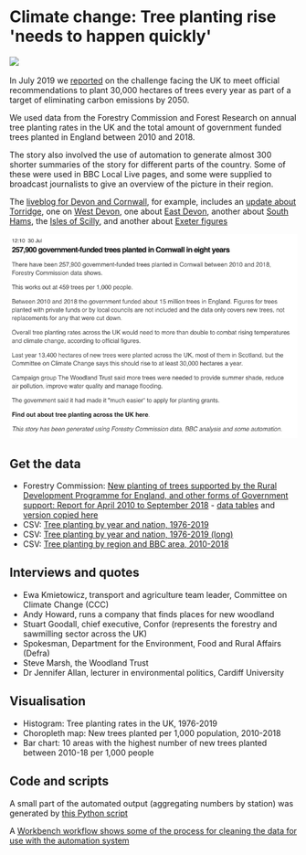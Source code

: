 # Climate change: Tree planting rise 'needs to happen quickly'

![](https://ichef.bbci.co.uk/news/624/cpsprodpb/3AB7/production/_108113051_treeplanting1-nc.png)

In July 2019 we [reported](https://www.bbc.co.uk/news/uk-england-47541491) on the challenge facing the UK to meet official recommendations to plant 30,000 hectares of trees every year as part of a target of eliminating carbon emissions by 2050.

We used data from the Forestry Commission and Forest Research on annual tree planting rates in the UK and the total amount of government funded trees planted in England between 2010 and 2018.

The story also involved the use of automation to generate almost 300 shorter summaries of the story for different parts of the country. Some of these were used in BBC Local Live pages, and some were supplied to broadcast journalists to give an overview of the picture in their region. 

The [liveblog for Devon and Cornwall](https://www.bbc.co.uk/news/live/uk-england-devon-49083027), for example, includes an [update about Torridge](https://www.bbc.co.uk/news/live/uk-england-devon-49083027?ns_mchannel=social&ns_source=twitter&ns_campaign=bbc_live&ns_linkname=5d4023a672af49066398061b%2643%2C800%20government-funded%20trees%20planted%20in%20Torridge%20in%20eight%20years%20%262019-07-30T15%3A50%3A52.716Z&ns_fee=0&pinned_post_locator=urn:asset:87aa3ecd-6caa-44a0-9315-fc9e5c962986&pinned_post_asset_id=5d4023a672af49066398061b&pinned_post_type=share), one on [West Devon](https://www.bbc.co.uk/news/live/uk-england-devon-49083027?ns_mchannel=social&ns_source=twitter&ns_campaign=bbc_live&ns_linkname=5d4023a951ae87065597c850%2660%2C600%20government-funded%20trees%20planted%20in%20West%20Devon%20in%20eight%20years%20%262019-07-30T14%3A47%3A44.446Z&ns_fee=0&pinned_post_locator=urn:asset:adc3b7ff-64b7-4d34-b514-6c4e7aae3ca8&pinned_post_asset_id=5d4023a951ae87065597c850&pinned_post_type=share), one about [East Devon](https://www.bbc.co.uk/news/live/uk-england-devon-49083027?ns_mchannel=social&ns_source=twitter&ns_campaign=bbc_live&ns_linkname=5d4023a851ae87065597c84f%2655%2C500%20government-funded%20trees%20planted%20in%20East%20Devon%20in%20eight%20years%20%262019-07-30T14%3A27%3A49.596Z&ns_fee=0&pinned_post_locator=urn:asset:7ea49b7c-8042-48a6-ba83-702f5225a50a&pinned_post_asset_id=5d4023a851ae87065597c84f&pinned_post_type=share), another about [South Hams](https://www.bbc.co.uk/news/live/uk-england-devon-49083027?ns_mchannel=social&ns_source=twitter&ns_campaign=bbc_live&ns_linkname=5d4023a328b0fb067d70ed59%2676%2C100%20government-funded%20trees%20planted%20in%20South%20Hams%20in%20eight%20years%20%262019-07-30T14%3A25%3A10.100Z&ns_fee=0&pinned_post_locator=urn:asset:d5a1244d-05fc-4e47-aa71-d8423f2a4b92&pinned_post_asset_id=5d4023a328b0fb067d70ed59&pinned_post_type=share), the [Isles of Scilly](https://www.bbc.co.uk/news/live/uk-england-devon-49083027?ns_mchannel=social&ns_source=twitter&ns_campaign=bbc_live&ns_linkname=5d40239d28b0fb067d70ed56%26No%20government-funded%20trees%20planted%20on%20the%20Isles%20of%20Scilly%20in%20eight%20years%20%262019-07-30T13%3A48%3A41.226Z&ns_fee=0&pinned_post_locator=urn:asset:36c2ec48-d375-45c6-98d1-e7ffe17a1be9&pinned_post_asset_id=5d40239d28b0fb067d70ed56&pinned_post_type=share), and another about [Exeter figures](https://www.bbc.co.uk/news/live/uk-england-devon-49083027?ns_mchannel=social&ns_source=twitter&ns_campaign=bbc_live&ns_linkname=5d4023b751ae87065597c852%2620%2C000%20government-funded%20trees%20planted%20in%20Exeter%20in%20eight%20years%20%262019-07-30T13%3A45%3A01.105Z&ns_fee=0&pinned_post_locator=urn:asset:80b0d07f-8ee2-4831-977b-5b6306c375ac&pinned_post_asset_id=5d4023b751ae87065597c852&pinned_post_type=share)

![](https://raw.githubusercontent.com/BBC-Data-Unit/tree-planting/master/treestory_automated_cornwall.png)

## Get the data

* Forestry Commission: [New planting of trees supported by the Rural Development Programme for England, and other forms of Government support: Report for April 2010 to September 2018](https://www.gov.uk/government/statistics/new-planting-of-trees-supported-by-the-rural-development-programme-for-england-and-other-forms-of-government-support-report-for-april-2010-to-septem) - [data tables](https://assets.publishing.service.gov.uk/government/uploads/system/uploads/attachment_data/file/779804/FC_New_Planting_Trees_England_Apr10_Sep18_Constituencies_LAs_Data_Tables.xlsx) and [version copied here](https://github.com/BBC-Data-Unit/tree-planting/blob/master/FC_New_Planting_Trees_England_Apr10_Sep18_Constituencies_LAs_Data_Tables%20(1).xlsx)
* CSV: [Tree planting by year and nation, 1976-2019](https://github.com/BBC-Data-Unit/tree-planting/blob/master/treeplant.csv)
* CSV: [Tree planting by year and nation, 1976-2019 (long)](https://github.com/BBC-Data-Unit/tree-planting/blob/master/treeplantnation.csv)
* CSV: [Tree planting by region and BBC area, 2010-2018](https://github.com/BBC-Data-Unit/tree-planting/blob/master/trees.csv)

## Interviews and quotes

* Ewa Kmietowicz, transport and agriculture team leader, Committee on Climate Change (CCC)
* Andy Howard, runs a company that finds places for new woodland
* Stuart Goodall, chief executive, Confor (represents the forestry and sawmilling sector across the UK)
* Spokesman, Department for the Environment, Food and Rural Affairs (Defra)
* Steve Marsh, the Woodland Trust
* Dr Jennifer Allan, lecturer in environmental politics, Cardiff University

## Visualisation

* Histogram: Tree planting rates in the UK, 1976-2019
* Choropleth map: New trees planted per 1,000 population, 2010-2018
* Bar chart: 10 areas with the highest number of new trees planted between 2010-18 per 1,000 people 

## Code and scripts

A small part of the automated output (aggregating numbers by station) was generated by [this Python script](https://github.com/BBC-Data-Unit/tree-planting/blob/master/trees_per_station.py)

A [Workbench workflow shows some of the process for cleaning the data for use with the automation system](https://app.workbenchdata.com/workflows/24186/)


